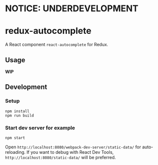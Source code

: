 # NOTICE: UNDERDEVELOPMENT

# redux-autocomplete

A React component `react-autocomplete` for Redux.

## Usage

**WIP**

## Development

### Setup

```
npm install
npm run build
```

### Start dev server for example

```
npm start
```

Open `http://localhost:8080/webpack-dev-server/static-data/` for auto-reloading.
If you want to debug with React Dev Tools, `http://localhost:8080/static-data/` will be preferred.
